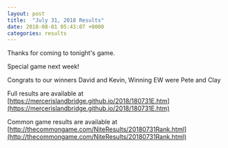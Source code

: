 ```yaml
---
layout: post
title:  "July 31, 2018 Results"
date: 2018-08-01 05:43:07 +0000
categories: results
---
```

Thanks for coming to tonight's game.

Special game next week!

Congrats to our winners David and Kevin, Winning EW were Pete and Clay

Full results are available at [https://mercerislandbridge.github.io/2018/180731E.htm](https://mercerislandbridge.github.io/2018/180731E.htm)

Common game results are available at [http://thecommongame.com/NiteResults/20180731Rank.html](http://thecommongame.com/NiteResults/20180731Rank.html)
